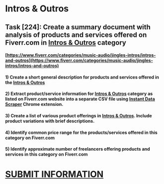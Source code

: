 # Intros & Outros
## Task [224]: Create a summary document with analysis of products and services offered on Fiverr.com in [Intros & Outros](https://www.fiverr.com/categories/music-audio/jingles-intros/intros-and-outros) category
#### [https://www.fiverr.com/categories/music-audio/jingles-intros/intros-and-outros](https://www.fiverr.com/categories/music-audio/jingles-intros/intros-and-outros)
#### 1) Create a short general description for products and services offered in the [Intros & Outros](https://www.fiverr.com/categories/music-audio/jingles-intros/intros-and-outros)
#### 2) Extract product/service information for [Intros & Outros](https://www.fiverr.com/categories/music-audio/jingles-intros/intros-and-outros) category as listed on Fiverr.com website into a separate CSV file using [Instant Data Scraper](https://chrome.google.com/webstore/detail/instant-data-scraper/ofaokhiedipichpaobibbnahnkdoiiah) Chrome extension.
#### 3) Create a list of various product offerings in [Intros & Outros](https://www.fiverr.com/categories/music-audio/jingles-intros/intros-and-outros). Include product variations with brief descriptions.
#### 4) Identify common price range for the products/services offered in this category on Fiverr.com
#### 5) Identify approximate number of freelancers offering products and services in this category on Fiverr.com

# [SUBMIT INFORMATION](https://forms.office.com/r/8AEKjkLxKG)
